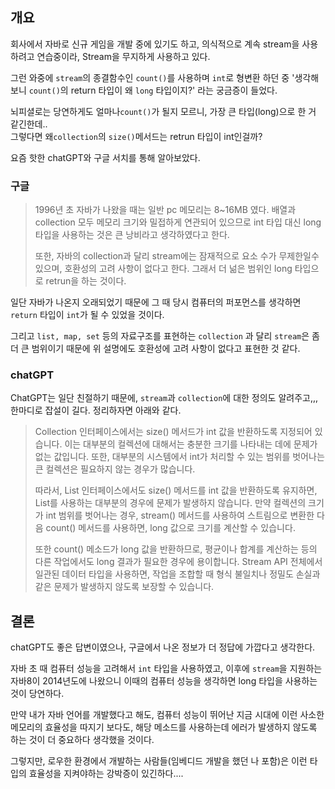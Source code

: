 ## 개요

회사에서 자바로 신규 게임을 개발 중에 있기도 하고, 의식적으로 계속 stream을 사용하려고 연습중이라, Stream을 무지하게 사용하고 있다.

그런 와중에 `stream`의 종결함수인 `count()`를 사용하며 `int`로 형변환 하던 중 '생각해보니 `count()`의 return 타입이 왜 `long` 타입이지?' 라는 궁금증이 들었다.

뇌피셜로는 당연하게도 얼마나`count()`가 될지 모르니, 가장 큰 타입(long)으로 한 거 같긴한데..  
그렇다면 왜`collection`의 `size()`메서드는 retrun 타입이 int인걸까?

요즘 핫한 chatGPT와 구글 서치를 통해 알아보았다.

### 구글

> 1996년 초 자바가 나왔을 때는 일반 pc 메모리는 8~16MB 였다. 배열과 collection 모두 메모리 크기와 밀접하게 연관되어 있으므로 int 타입 대신 long 타입을 사용하는 것은 큰 낭비라고 생각하였다고 한다.  
>   
> 또한, 자바의 collection과 달리 stream에는 잠재적으로 요소 수가 무제한일수 있으며, 호환성의 고려 사항이 없다고 한다. 그래서 더 넒은 범위인 long 타입으로 retrun을 하는 것이다.

일단 자바가 나온지 오래되었기 때문에 그 때 당시 컴퓨터의 퍼포먼스를 생각하면 `return` 타입이 `int`가 될 수 있었을 것이다.

그리고 `list, map, set` 등의 자료구조를 표현하는 `collection` 과 달리 `stream`은 좀 더 큰 범위이기 때문에 위 설명에도 호환성에 고려 사항이 없다고 표현한 것 같다.

### chatGPT

ChatGPT는 일단 친절하기 때문에, `stream`과 `collection`에 대한 정의도 알려주고,,, 한마디로 잡설이 길다. 정리하자면 아래와 같다.

> Collection 인터페이스에서는 size() 메서드가 int 값을 반환하도록 지정되어 있습니다. 이는 대부분의 컬렉션에 대해서는 충분한 크기를 나타내는 데에 문제가 없는 값입니다. 또한, 대부분의 시스템에서 int가 처리할 수 있는 범위를 벗어나는 큰 컬렉션은 필요하지 않는 경우가 많습니다.  
>   
> 따라서, List 인터페이스에서도 size() 메서드를 int 값을 반환하도록 유지하면, List를 사용하는 대부분의 경우에 문제가 발생하지 않습니다. 만약 컬렉션의 크기가 int 범위를 벗어나는 경우, stream() 메서드를 사용하여 스트림으로 변환한 다음 count() 메서드를 사용하면, long 값으로 크기를 계산할 수 있습니다.  
>   
> 또한 count() 메소드가 long 값을 반환하므로, 평균이나 합계를 계산하는 등의 다른 작업에서도 long 결과가 필요한 경우에 용이합니다. Stream API 전체에서 일관된 데이터 타입을 사용하면, 작업을 조합할 때 형식 불일치나 정밀도 손실과 같은 문제가 발생하지 않도록 보장할 수 있습니다.

## 결론

chatGPT도 좋은 답변이였으나, 구글에서 나온 정보가 더 정답에 가깝다고 생각한다.

자바 초 때 컴퓨터 성능을 고려해서 `int` 타입을 사용하였고, 이후에 `stream`을 지원하는 자바8이 2014년도에 나왔으니 이때의 컴퓨터 성능을 생각하면 long 타입을 사용하는 것이 당연하다.

만약 내가 자바 언어를 개발했다고 해도, 컴퓨터 성능이 뛰어난 지금 시대에 이런 사소한 메모리의 효율성을 따지기 보다도, 해당 메소드를 사용하는데 에러가 발생하지 않도록 하는 것이 더 중요하다 생각했을 것이다.

그렇지만, 로우한 환경에서 개발하는 사람들(임베디드 개발을 했던 나 포함)은 이런 타입의 효율성을 지켜야하는 강박증이 있긴하다....